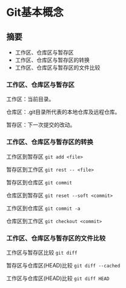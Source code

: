# Git基本概念
## 摘要
* 工作区、仓库区与暂存区
* 工作区、仓库区与暂存区的转换
* 工作区、仓库区与暂存区的文件比较

### 工作区、仓库区与暂存区

工作区：当前目录。

仓库区：.git目录所代表的本地仓库及远程仓库。

暂存区：下一次提交的改动。

### 工作区、仓库区与暂存区的转换

工作区到暂存区 `git add <file>`

暂存区到工作区 `git rest -- <file>`

暂存区到仓库区 `git commit`

仓库区到暂存区 `git reset --soft <commit>`

工作区到仓库区 `git commit -a`

仓库区到工作区 `git checkout <commit>`



### 工作区、仓库区与暂存区的文件比较

工作区与暂存区比较 `git diff`

暂存区与仓库区(HEAD)比较 `git diff --cached`

工作区与仓库区(HEAD)比较 `git diff HEAD`